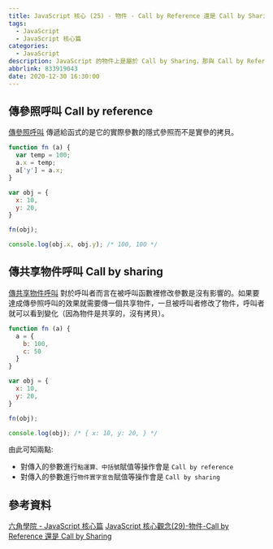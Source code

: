 ```yaml
---
title: JavaScript 核心 (25) - 物件 - Call by Reference 還是 Call by Sharing
tags:
  - JavaScript
  - JavaScript 核心篇
categories:
  - JavaScript
description: JavaScript 的物件上是屬於 Call by Sharing，那與 Call by Reference 差異是什麼呢?
abbrlink: 833919043
date: 2020-12-30 16:30:00
---
```

## 傳參照呼叫 Call by reference

[傳參照呼叫](https://zh.wikipedia.org/zh-tw/%E6%B1%82%E5%80%BC%E7%AD%96%E7%95%A5#%E4%BC%A0%E5%BC%95%E7%94%A8%E8%B0%83%E7%94%A8%EF%BC%88-{Call_by_reference}-%EF%BC%89)
傳遞給函式的是它的實際參數的隱式參照而不是實參的拷貝。

``` JavaScript
function fn (a) {
  var temp = 100;
  a.x = temp;
  a['y'] = a.x;
}

var obj = {
  x: 10,
  y: 20,
}

fn(obj);

console.log(obj.x, obj.y); /* 100, 100 */
```

## 傳共享物件呼叫 Call by sharing

[傳共享物件呼叫](https://zh.wikipedia.org/zh-tw/%E6%B1%82%E5%80%BC%E7%AD%96%E7%95%A5#%E4%BC%A0%E5%85%B1%E4%BA%AB%E5%AF%B9%E8%B1%A1%E8%B0%83%E7%94%A8%EF%BC%88-{Call_by_sharing}-%EF%BC%89)
對於呼叫者而言在被呼叫函數裡修改參數是沒有影響的。如果要達成傳參照呼叫的效果就需要傳一個共享物件，一旦被呼叫者修改了物件，呼叫者就可以看到變化（因為物件是共享的，沒有拷貝）。

``` JavaScript
function fn (a) {
  a = {
    b: 100,
    c: 50
  }
}

var obj = {
  x: 10,
  y: 20,
}

fn(obj);

console.log(obj); /* { x: 10, y: 20, } */
```

由此可知兩點:

* 對傳入的參數進行`點運算、中括號`賦值等操作會是 `Call by reference`
* 對傳入的參數進行`物件實字宣告`賦值等操作會是 `Call by sharing`

## 參考資料

[六角學院 - JavaScript 核心篇](https://www.hexschool.com/courses/js-core.html)
[JavaScript 核心觀念(29)-物件-Call by Reference 還是 Call by Sharing](https://hsiangfeng.github.io/javascript/20200904/1772972600/)

